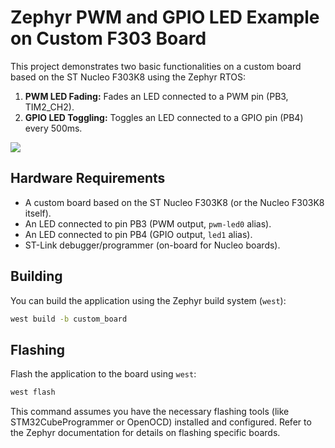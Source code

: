 # Zephyr PWM and GPIO LED Example on Custom F303 Board

This project demonstrates two basic functionalities on a custom board based on the ST Nucleo F303K8 using the Zephyr RTOS:

1.  **PWM LED Fading:** Fades an LED connected to a PWM pin (PB3, TIM2_CH2).
2.  **GPIO LED Toggling:** Toggles an LED connected to a GPIO pin (PB4) every 500ms.

![](./img/demo.gif)

## Hardware Requirements

*   A custom board based on the ST Nucleo F303K8 (or the Nucleo F303K8 itself).
*   An LED connected to pin PB3 (PWM output, `pwm-led0` alias).
*   An LED connected to pin PB4 (GPIO output, `led1` alias).
*   ST-Link debugger/programmer (on-board for Nucleo boards).

## Building

You can build the application using the Zephyr build system (`west`):

```bash
west build -b custom_board
```

## Flashing

Flash the application to the board using `west`:

```bash
west flash
```

This command assumes you have the necessary flashing tools (like STM32CubeProgrammer or OpenOCD) installed and configured. Refer to the Zephyr documentation for details on flashing specific boards.
